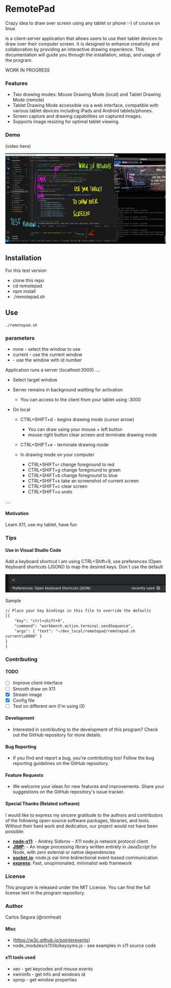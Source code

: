 # RemotePad

Crazy idea to draw over screen using any tablet or phone :-) of course on linux

Is a client-server application that allows users to use their tablet devices to draw over their computer screen. It is designed to enhance creativity and collaboration by providing an interactive drawing experience. This documentation will guide you through the installation, setup, and usage of the program.

WORK IN PROGRESS

### Features

- Two drawing modes: Mouse Drawing Mode (local) and Tablet Drawing Mode (remote)
- Tablet Drawing Mode accessible via a web interface, compatible with various tablet devices including iPads and Android tablets/phones.
- Screen capture and drawing capabilities on captured images.
- Supports image resizing for optimal tablet viewing.

### Demo

(video here)

![](doc/screenshot.png)

## Installation

For this test version

- clone this repo
- cd remotepad
- npm install
- ./remotepad.sh

## Use

```
./remotepad.sh
```

### parameters

- none - select the window to use
- current - use the current window
- <id> - use the window with id number

Application runs a server (localhost:3000) ....

- Select target window
- Server remains in background waitting for activation

  - You can access to the client from your tablet using <your-ip>:3000

- On local

  - CTRL+SHIFT+d - begins drawing mode (cursor arrow)
    - You can draw using your mouse + left button
    - mouse right button clear screen and terminate drawing mode
  - CTRL+SHIFT+e - terminate drawing mode

  - In drawing mode on your computer
    - CTRL+SHIFT+r change foreground to red
    - CTRL+SHIFT+g change foreground to green
    - CTRL+SHIFT+b change foreground to blue
    - CTRL+SHIFT+s take an screenshot of current screen
    - CTRL+SHIFT+c clear screen
    - CTRL+SHIFT+u undo

....

#### Motivation

Learn X11, use my tablet, have fun

### Tips

#### Use in Visual Studio Code

Add a keyboard shortcut I am using CTRL+Shift+9, use preferences (Open Keyboard shortcuts (JSON)) to map the desired keys. Don´t use the default

![](doc/vs_command.png)

Sample

```
// Place your key bindings in this file to override the defaults
[{
    "key": "ctrl+shift+9",
    "command": "workbench.action.terminal.sendSequence",
    "args": { "text": "~/dev_local/remotepad/remotepad.sh current\u000D" }
}
]
```

### Contributing

#### TODO

- [ ] Improve client interface
- [ ] Smooth draw on X11
- [x] Stream image
- [x] Config file
- [ ] Test on different wm (I'm using i3)

#### Development

- Interested in contributing to the development of this program? Check out the GitHub repository for more details.

#### Bug Reporting

- If you find and report a bug, you're contributing too! Follow the bug reporting guidelines on the GitHub repository.

#### Feature Requests

- We welcome your ideas for new features and improvements. Share your suggestions on the GitHub repository's issue tracker.

#### Special Thanks (Related software)

I would like to express my sincere gratitude to the authors and contributors of the following open-source software packages, libraries, and tools. Without their hard work and dedication, our project would not have been possible:

- [**node-x11**](https://github.com/sidorares/node-x11): - Andrey Sidorov - X11 node.js network protocol client
- [**JIMP**](https://github.com/jimp-dev): - An image processing library written entirely in JavaScript for Node, with zero external or native dependencies
- [**socket.io**](https://github.com/socketio/socket.io): node.js eal-time bidirectional event-based communication
- [**express**](https://github.com/expressjs/express): Fast, unopinionated, minimalist web framework

### License

This program is released under the MIT License. You can find the full license text in the program repository.

### Author

Carlos Segura (@romheat)

#### Misc

- (https://w3c.github.io/pointerevents)
- node_modules/x11/lib/keysyms.js - see examples in x11 source code

#### x11 tools used

- xev - get keycodes and mouse events
- xwininfo - get info and windows id
- xprop - get window properties
